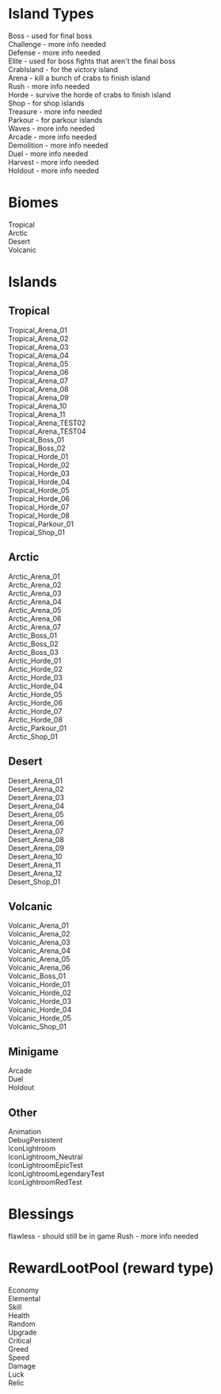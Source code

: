 
# Island Types

Boss - used for final boss  
Challenge - more info needed  
Defense - more info needed  
Elite - used for boss fights that aren't the final boss  
CrabIsland - for the victory island  
Arena - kill a bunch of crabs to finish island  
Rush - more info needed  
Horde - survive the horde of crabs to finish island  
Shop - for shop islands  
Treasure - more info needed  
Parkour - for parkour islands  
Waves - more info needed  
Arcade - more info needed  
Demolition - more info needed  
Duel - more info needed  
Harvest - more info needed  
Holdout - more info needed  

# Biomes
Tropical  
Arctic  
Desert  
Volcanic

# Islands

## Tropical
Tropical_Arena_01  
Tropical_Arena_02  
Tropical_Arena_03  
Tropical_Arena_04  
Tropical_Arena_05  
Tropical_Arena_06  
Tropical_Arena_07  
Tropical_Arena_08  
Tropical_Arena_09  
Tropical_Arena_10  
Tropical_Arena_11  
Tropical_Arena_TEST02  
Tropical_Arena_TEST04  
Tropical_Boss_01  
Tropical_Boss_02  
Tropical_Horde_01  
Tropical_Horde_02  
Tropical_Horde_03  
Tropical_Horde_04  
Tropical_Horde_05  
Tropical_Horde_06  
Tropical_Horde_07  
Tropical_Horde_08  
Tropical_Parkour_01  
Tropical_Shop_01

## Arctic
  
Arctic_Arena_01  
Arctic_Arena_02  
Arctic_Arena_03  
Arctic_Arena_04  
Arctic_Arena_05  
Arctic_Arena_06  
Arctic_Arena_07  
Arctic_Boss_01  
Arctic_Boss_02  
Arctic_Boss_03  
Arctic_Horde_01  
Arctic_Horde_02  
Arctic_Horde_03  
Arctic_Horde_04  
Arctic_Horde_05  
Arctic_Horde_06  
Arctic_Horde_07  
Arctic_Horde_08  
Arctic_Parkour_01  
Arctic_Shop_01
  
## Desert

Desert_Arena_01  
Desert_Arena_02  
Desert_Arena_03  
Desert_Arena_04  
Desert_Arena_05  
Desert_Arena_06  
Desert_Arena_07  
Desert_Arena_08  
Desert_Arena_09  
Desert_Arena_10  
Desert_Arena_11  
Desert_Arena_12  
Desert_Shop_01
  
## Volcanic
  
Volcanic_Arena_01  
Volcanic_Arena_02  
Volcanic_Arena_03  
Volcanic_Arena_04  
Volcanic_Arena_05  
Volcanic_Arena_06  
Volcanic_Boss_01  
Volcanic_Horde_01  
Volcanic_Horde_02  
Volcanic_Horde_03  
Volcanic_Horde_04  
Volcanic_Horde_05  
Volcanic_Shop_01
  
## Minigame
  
Arcade  
Duel  
Holdout

  
## Other
  
Animation  
DebugPersistent  
IconLightroom  
IconLightroom_Neutral  
IconLightroomEpicTest  
IconLightroomLegendaryTest  
IconLightroomRedTest


# Blessings

flawless - should still be in game
Rush - more info needed

# RewardLootPool (reward type)

Economy  
Elemental  
Skill  
Health  
Random  
Upgrade  
Critical  
Greed  
Speed  
Damage  
Luck  
Relic  